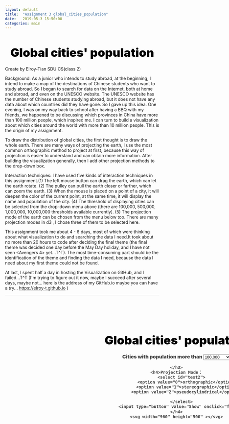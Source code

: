 ```yaml
---
layout: default
title:  "Assignment 3 global_cities_population"
date:   2019-05-3 15:50:00
categories: main
---
```


# Global cities' population

Create by Elroy-Tian SDU CS(class 2)

Background: As a junior who intends to study abroad, at the beginning, I intend to make a map of the destinations of Chinese students who want to study abroad. So I began to search for data on the Internet, both at home and abroad, and even on the UNESCO website. The UNESCO website has the number of Chinese students studying abroad, but it does not have any data about which countries did they have gone. So I gave up this idea. One evening, I was on my way back to school after having a BBQ with my friends, we happened to be discussing which provinces in China have more than 100 million people, which inspired me. I can turn to build a visualization about which cities around the world with more than 10 million people. This is the origin of my assignment.

To draw the distribution of global cities, the first thought is to draw the whole earth. There are many ways of projecting the earth, I use the most common orthographic method to project at first, because this way of projection is easier to understand and can obtain more information. After building the visualization generally, then I add other projection methods to the drop-down box.

Interaction techniques: I have used five kinds of interaction techniques in this assignment.(1) The left mouse button can drag the earth, which can let the earth rotate. (2) The pulley can pull the earth closer or farther, which can zoom the earth. (3) When the mouse is placed on a point of a city, it will deepen the color of the current point, at the same time, it will display the name and population of the city. (4) The threshold of displaying cities can be selected from the drop-down menu above (there are 100,000, 500,000, 1,000,000, 10,000,000 thresholds available currently). (5) The projection mode of the earth can be chosen from the menu below too. There are many projection modes in d3 , I chose three of them to be selected here.

This assignment took me about 4 - 6 days, most of which were thinking about what visualization to do and searching the data I need.It took about no more than 20 hours to code after deciding the final theme (the final theme was decided one day before the May Day holiday, and I have not seen <Avengers 4> yet...T^T). The most time-consuming part should be the identification of the theme and finding the data I need,  because the data I need about my first theme could not be found.

At last, I spent half a day in hosting the Visualization on GitHub, and I failed...T^T
(I'm trying to figure out it now, maybe I succeed after several days, maybe not... here is the address of my GitHub.io maybe you can have a try... https://elroy-t.github.io   )
	

-----


<script src="https://d3js.org/d3.v4.min.js"></script>
<script src="https://d3js.org/topojson.v1.min.js"></script>
<script src="https://unpkg.com/d3-tip@0.7.1/index.js"></script>
<style>
    
    #content1 {

        padding: 60px;
        width: 1000px;

        margin:0 auto;
		text-align:center;

    }
    h1, h2 {
        line-height: 1em;
        font-size: 2.75em;
        font-weight: 900;
        color: #000;
        text-align:center;
    }
    h3, h4 {
        line-height: 1em;
        font-size: 1.15em;
        font-weight: 900;
        color: #444;
        text-align:center;
    }
    .d3-tip {
        font-family: sans-serif;
        font-size: 1.5em;
        line-height: 1;
        padding: 7px;
        background: black;
        color: lightgray;
        border-radius: 20px;
    }
    circle:hover {
        stroke: white;
        stroke-width: 0.5px;
        fill-opacity: 1;
    }
</style>

<div id="content1">
    <h1>Global cities' population</h1>
    <h3>Cities with population more than
    <select id="test">
        <option value="0">100,000</option>
        <option value="1">500,000</option>
        <option value="2">1,000,000</option>
        <option value="3">10,000,000</option>
    </select>

    </h3>
    <h4>Projection Mode：
        <select id="test2">
            <option value="0">orthographic</option>
            <option value="1">stereographic</option>
            <option value="2">pseudocylindrical</option>

        </select>
        <input type="button" value="Show" onclick="fun()">
    </h4>
    <svg width="960" height="500" ></svg>
</div>
<script>
    let threshold = 0;
    let proj = 0;
    function fun(){
        threshold = document.getElementById("test").value;
        proj = document.getElementById("test2").value;
        switch (proj) {
            case 0:
                projection = d3.geoOrthographic();
                break;
            case '1':
                projection = d3.geoStereographic();
                break;
            case '2':
                projection = d3.geoNaturalEarth1();
                break;
            default:
                projection = d3.geoOrthographic();
                console.log("default");
        }
         initialScale = projection.scale();
         geoPath = d3.geoPath().projection(projection);
        show();
    }


    const svg = d3.select('svg').style('background-color', '#222');
    const path = svg.append('path').attr('stroke', 'gray');
    const citiesG = svg.append('g');
    var projection = d3.geoOrthographic();
    var initialScale = projection.scale();
    var geoPath = d3.geoPath().projection(projection);
    let moving = false;
    const rValue = d => d.population;
    const rScale = d3.scaleSqrt().range([0, 20]);

    var commaFormat = d3.format(',');
    var tip = d3.tip()
        .attr('class', 'd3-tip')
        .offset([-10, 0])
        .html(d => `${d.name}: ${commaFormat(d.population)}`);
    svg.call(tip);



function show() {
var document = "/data/cities100000.csv";
console.log(threshold);
    switch(threshold)
    {
        case 0:
            document = "/data/cities100000.csv";
            break;
        case '1':
            document = "/data/cities500000.csv";
            break;
        case '2':
            document = "/data/cities1000000.csv";
            break;
        case '3':
            document = "/data/cities10000000.csv";
            break;
        default:
            document = "/data/cities100000.csv";
            console.log("default");
    }
console.log(document);
    d3.queue()
        .defer(d3.json, 'https://unpkg.com/world-atlas@1/world/110m.json')
        .defer(d3.json, 'https://unpkg.com/world-atlas@1/world/50m.json')
        .defer(d3.csv, document)
        
        .await((error, world110m, world50m, cities) => {
            console.log("读取成功！");
            const countries110m = topojson
                .feature(world110m, world110m.objects.countries);
            const countries50m = topojson
                .feature(world50m, world50m.objects.countries);


            cities.forEach(d => {
                d.latitude = +d.latitude;
                d.longitude = +d.longitude;
                d.population = +d.population;
            });

            rScale.domain([0, d3.max(cities, rValue)]);

            cities.forEach(d => {
                d.radius = rScale(rValue(d));
            });

            const render = () => {

                // Render low resolution boundaries when moving,
                // render high resolution boundaries when stopped.
                path.attr('d', geoPath(moving ? countries110m : countries50m));

                const point = {
                    type: 'Point',
                    coordinates: [0, 0]
                };
                cities.forEach(d => {
                    point.coordinates[0] = d.longitude;
                    point.coordinates[1] = d.latitude;
                    d.projected = geoPath(point) ? projection(point.coordinates) : null;
                });

                const k = Math.sqrt(projection.scale() / 200);
                const circles = citiesG.selectAll('circle')
                    .data(cities.filter(d => d.projected));
                circles.enter().append('circle')
                    .merge(circles)
                    .attr('cx', d => d.projected[0])
                    .attr('cy', d => d.projected[1])
                    //.attr('fill', 'steelblue')
                    .attr('fill', 'pink')
                    .attr('fill-opacity', 0.4)
                    .attr('r', d => d.radius * k)
                    .on('mouseover', tip.show)
                    .on('mouseout', tip.hide);


                circles.exit().remove();
            };
            render();

            let rotate0, coords0;
            const coords = () => projection.rotate(rotate0)
                .invert([d3.event.x, d3.event.y]);

            svg
                .call(d3.drag()
                    .on('start', () => {
                        rotate0 = projection.rotate();
                        coords0 = coords();
                        moving = true;
                    })
                    .on('drag', () => {
                        const coords1 = coords();
                        projection.rotate([
                            rotate0[0] + coords1[0] - coords0[0],
                            rotate0[1] + coords1[1] - coords0[1],
                        ]);
                        render();
                    })
                    .on('end', () => {
                        moving = false;
                        render();
                    })
                    // Goal: let zoom handle pinch gestures (not working correctly).
                    .filter(() => !(d3.event.touches && d3.event.touches.length === 2))
                )
                .call(d3.zoom()
                    .on('zoom', () => {
                        projection.scale(initialScale * d3.event.transform.k);
                        render();
                    })
                    .on('start', () => {
                        moving = true;
                    })
                    .on('end', () => {
                        moving = false;
                        render();
                    })
                )
        });


}


</script>
